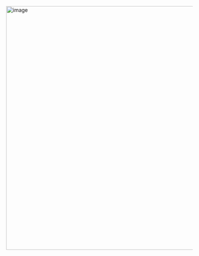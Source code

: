<img width="658" alt="image" src="https://github.com/manisshh111/bookmyshow-backend/assets/108946808/b28d1f85-e3f9-484c-be03-8529235d0398">

